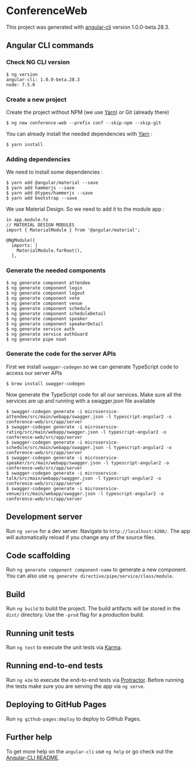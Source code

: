 # ConferenceWeb

This project was generated with [angular-cli](https://github.com/angular/angular-cli) version 1.0.0-beta.28.3.

## Angular CLI commands


### Check NG CLI version

```
$ ng version
angular-cli: 1.0.0-beta.28.3
node: 7.5.0
```
### Create a new project

Create the project without NPM (we use [Yarn](https://yarnpkg.com/)) or Git (already there)

```
$ ng new conference-web --prefix conf --skip-npm --skip-git
```

You can already install the needed dependencies with [Yarn](https://yarnpkg.com/) : 

```
$ yarn install
```

### Adding dependencies

We need to install some dependencies :

```
$ yarn add @angular/material --save
$ yarn add hammerjs --save
$ yarn add @types/hammerjs --save
$ yarn add bootstrap --save
```

We use Material Design. So we need to add it to the module app :

```
in app.module.ts
// MATERIAL DESIGN MODULES
import { MaterialModule } from '@angular/material';

@NgModule({
  imports: [
    MaterialModule.forRoot(),
  ],
```

### Generate the needed components 

```
$ ng generate component attendee
$ ng generate component login
$ ng generate component logout
$ ng generate component vote
$ ng generate component venue
$ ng generate component schedule
$ ng generate component scheduleDetail
$ ng generate component speaker
$ ng generate component speakerDetail
$ ng generate service auth
$ ng generate service authGuard
$ ng generate pipe noat
```

### Generate the code for the server APIs

First we install `swagger-codegen` so we can generate TypeScript code to access our server APIs 

```
$ brew install swagger-codegen
```

Now generate the TypeScript code for all our services. Make sure all the services are up and running with a swagger.json file available

```
$ swagger-codegen generate -i microservice-attendee/src/main/webapp/swagger.json -l typescript-angular2 -o conference-web/src/app/server
$ swagger-codegen generate -i microservice-rating/src/main/webapp/swagger.json -l typescript-angular2 -o conference-web/src/app/server
$ swagger-codegen generate -i microservice-schedule/src/main/webapp/swagger.json -l typescript-angular2 -o conference-web/src/app/server
$ swagger-codegen generate -i microservice-speaker/src/main/webapp/swagger.json -l typescript-angular2 -o conference-web/src/app/server
$ swagger-codegen generate -i microservice-talk/src/main/webapp/swagger.json -l typescript-angular2 -o conference-web/src/app/server
$ swagger-codegen generate -i microservice-venue/src/main/webapp/swagger.json -l typescript-angular2 -o conference-web/src/app/server
```


## Development server
Run `ng serve` for a dev server. Navigate to `http://localhost:4200/`. The app will automatically reload if you change any of the source files.

## Code scaffolding

Run `ng generate component component-name` to generate a new component. You can also use `ng generate directive/pipe/service/class/module`.

## Build

Run `ng build` to build the project. The build artifacts will be stored in the `dist/` directory. Use the `-prod` flag for a production build.

## Running unit tests

Run `ng test` to execute the unit tests via [Karma](https://karma-runner.github.io).

## Running end-to-end tests

Run `ng e2e` to execute the end-to-end tests via [Protractor](http://www.protractortest.org/).
Before running the tests make sure you are serving the app via `ng serve`.

## Deploying to GitHub Pages

Run `ng github-pages:deploy` to deploy to GitHub Pages.

## Further help

To get more help on the `angular-cli` use `ng help` or go check out the [Angular-CLI README](https://github.com/angular/angular-cli/blob/master/README.md).
